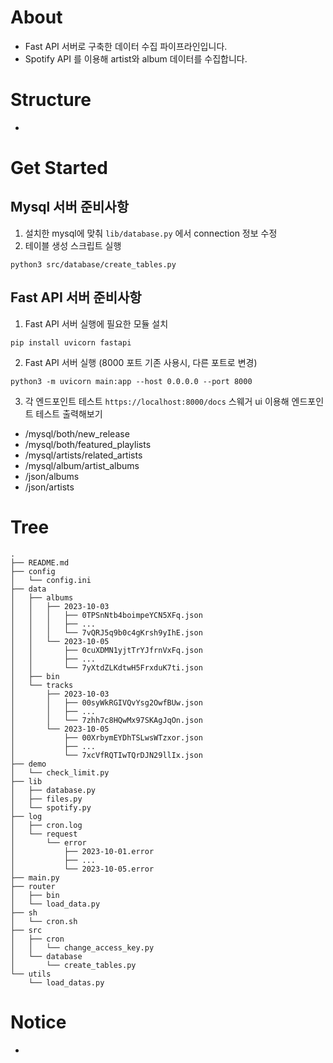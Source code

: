 # About
- Fast API 서버로 구축한 데이터 수집 파이프라인입니다.
- Spotify API 를 이용해 artist와 album 데이터를 수집합니다.

# Structure
- 

# Get Started
## Mysql 서버 준비사항
1. 설치한 mysql에 맞춰 `lib/database.py` 에서 connection 정보 수정
2. 테이블 생성 스크립트 실행
```
python3 src/database/create_tables.py
```

## Fast API 서버 준비사항
1. Fast API 서버 실행에 필요한 모듈 설치
```
pip install uvicorn fastapi 
```
2. Fast API 서버 실행 (8000 포트 기존 사용시, 다른 포트로 변경)
```
python3 -m uvicorn main:app --host 0.0.0.0 --port 8000
```
3. 각 엔드포인트 테스트
`https://localhost:8000/docs` 스웨거 ui 이용해 엔드포인트 테스트 출력해보기
- /mysql/both/new_release
- /mysql/both/featured_playlists
- /mysql/artists/related_artists
- /mysql/album/artist_albums
- /json/albums
- /json/artists

# Tree
```
.
├── README.md
├── config
│   └── config.ini
├── data
│   ├── albums
│   │   ├── 2023-10-03
│   │   │   ├── 0TPSnNtb4boimpeYCN5XFq.json
│   │   │   ├── ...
│   │   │   └── 7vQRJ5q9b0c4gKrsh9yIhE.json
│   │   └── 2023-10-05
│   │       ├── 0cuXDMN1yjtTrYJfrnVxFq.json
│   │       ├── ...
│   │       └── 7yXtdZLKdtwH5FrxduK7ti.json
│   ├── bin
│   └── tracks
│       ├── 2023-10-03
│       │   ├── 00syWkRGIVQvYsg2OwfBUw.json
│       │   ├── ...
│       │   └── 7zhh7c8HQwMx97SKAgJqOn.json
│       └── 2023-10-05
│           ├── 00XrbymEYDhTSLwsWTzxor.json
│           ├── ...
│           └── 7xcVfRQTIwTQrDJN29llIx.json
├── demo
│   └── check_limit.py
├── lib
│   ├── database.py
│   ├── files.py
│   └── spotify.py
├── log
│   ├── cron.log
│   └── request
│       └── error
│           ├── 2023-10-01.error
│           ├── ...
│           └── 2023-10-05.error
├── main.py
├── router
│   ├── bin
│   └── load_data.py
├── sh
│   └── cron.sh
├── src
│   ├── cron
│   │   └── change_access_key.py
│   └── database
│       └── create_tables.py
└── utils
    └── load_datas.py
```

# Notice
* 